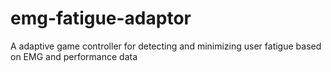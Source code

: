 # emg-fatigue-adaptor
A adaptive game controller for detecting and minimizing user fatigue based on EMG and performance data
